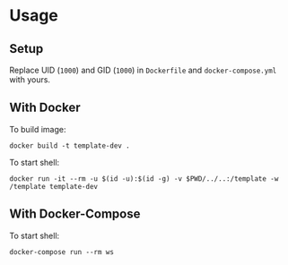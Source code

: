 # Usage

## Setup

Replace UID (`1000`) and GID (`1000`) in `Dockerfile` and `docker-compose.yml` with yours.

## With Docker

To build image:

    docker build -t template-dev .

To start shell:

    docker run -it --rm -u $(id -u):$(id -g) -v $PWD/../..:/template -w /template template-dev

## With Docker-Compose

To start shell:

    docker-compose run --rm ws
